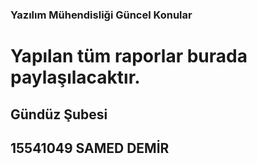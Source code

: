 ### Yazılım Mühendisliği Güncel Konular 

# Yapılan tüm raporlar burada paylaşılacaktır.

## Gündüz Şubesi
## 15541049 SAMED DEMİR
